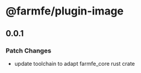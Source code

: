 # @farmfe/plugin-image

## 0.0.1

### Patch Changes

- update toolchain to adapt farmfe_core rust crate
